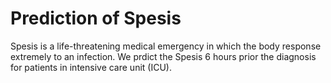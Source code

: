 # Prediction of Spesis
Spesis is a life-threatening medical emergency in which the body response extremely to an infection. 
We prdict the Spesis 6 hours prior the diagnosis for patients in intensive care unit (ICU).
